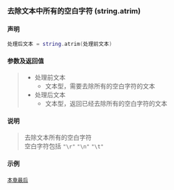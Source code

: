 ### 去除文本中所有的空白字符 (**string\.atrim**)


#### 声明
```lua
处理后文本 = string.atrim(处理前文本)
```


#### 参数及返回值
> - 处理前文本
>   - 文本型，需要去除所有的空白字符的文本
> - 处理后文本
>   - 文本型，返回已经去除所有的空白字符的文本


#### 说明
> 去除文本所有的空白字符  
> 空白字符包括 `"\r"` `"\n"` `"\t"`  


#### 示例  
[`本章最后`](/Handbook/ext-string/samples.md)  

